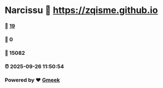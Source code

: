 # Narcissu :link: https://zqisme.github.io 
### :page_facing_up: [19](https://zqisme.github.io/tag.html) 
### :speech_balloon: 0 
### :hibiscus: 15082 
### :alarm_clock: 2025-09-26 11:50:54 
### Powered by :heart: [Gmeek](https://github.com/Meekdai/Gmeek)
